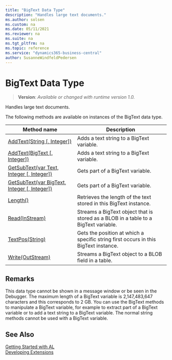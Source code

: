 ```yaml
---
title: "BigText Data Type"
description: "Handles large text documents."
ms.author: solsen
ms.custom: na
ms.date: 05/11/2021
ms.reviewer: na
ms.suite: na
ms.tgt_pltfrm: na
ms.topic: reference
ms.service: "dynamics365-business-central"
author: SusanneWindfeldPedersen
---
```

[//]: # (START>DO_NOT_EDIT)
[//]: # (IMPORTANT:Do not edit any of the content between here and the END>DO_NOT_EDIT.)
[//]: # (Any modifications should be made in the .xml files in the ModernDev repo.)
# BigText Data Type
> **Version**: _Available or changed with runtime version 1.0._

Handles large text documents.



The following methods are available on instances of the BigText data type.

|Method name|Description|
|-----------|-----------|
|[AddText(String [, Integer])](bigtext-addtext-string-integer-method.md)|Adds a text string to a BigText variable.|
|[AddText(BigText [, Integer])](bigtext-addtext-bigtext-integer-method.md)|Adds a text string to a BigText variable.|
|[GetSubText(var Text, Integer [, Integer])](bigtext-getsubtext-text-integer-integer-method.md)|Gets part of a BigText variable.|
|[GetSubText(var BigText, Integer [, Integer])](bigtext-getsubtext-bigtext-integer-integer-method.md)|Gets part of a BigText variable.|
|[Length()](bigtext-length-method.md)|Retrieves the length of the text stored in this BigText instance.|
|[Read(InStream)](bigtext-read-method.md)|Streams a BigText object that is stored as a BLOB in a table to a BigText variable.|
|[TextPos(String)](bigtext-textpos-method.md)|Gets the position at which a specific string first occurs in this BigText instance.|
|[Write(OutStream)](bigtext-write-method.md)|Streams a BigText object to a BLOB field in a table.|

[//]: # (IMPORTANT: END>DO_NOT_EDIT)

## Remarks

This data type cannot be shown in a message window or be seen in the Debugger. The maximum length of a BigText variable is 2,147,483,647 characters and this corresponds to 2 GB. You can use the BigText methods to manipulate a BigText variable, for example to extract part of a BigText variable or to add a text string to a BigText variable. The normal string methods cannot be used with a BigText variable.  

## See Also

[Getting Started with AL](../../devenv-get-started.md)  
[Developing Extensions](../../devenv-dev-overview.md)  